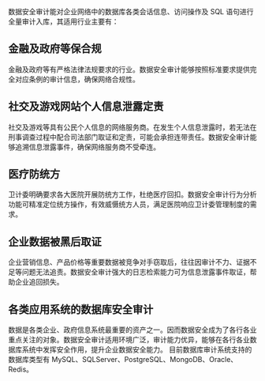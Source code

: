 数据安全审计能对企业网络中的数据库各类会话信息、访问操作及 SQL 语句进行全量审计入库，其适用行业主要有：
## 金融及政府等保合规
金融及政府等有严格法律法规要求的行业。数据安全审计能够按照标准要求提供完全对应条例的审计信息，确保网络合规性。
## 社交及游戏网站个人信息泄露定责
社交及游戏等具有公民个人信息的网络服务商。在发生个人信息泄露时，若无法在刑事调查过程中配合司法部门取证和定责，可能会承担连带责任。数据安全审计能够追溯信息泄露事件，确保网络服务商不受牵连。
## 医疗防统方
卫计委明确要求各大医院开展防统方工作，杜绝医疗回扣。数据安全审计行为分析功能可精准定位统方操作，有效威慑统方人员，满足医院响应卫计委管理制度的需求。
## 企业数据被黑后取证
企业营销信息、产品价格等重要数据被竞争对手窃取后，往往因审计不力、证据不足等问题无法追责。数据安全审计强大的日志检索能力可为信息泄露事件取证，帮助企业追回损失。
## 各类应用系统的数据库安全审计
数据是各类企业、政府信息系统最重要的资产之一。因而数据安全成为了各行各业重点关注的对象。数据安全审计适用环境广泛，审计能力优异，能够在各行各业数据库系统中发挥安全作用，提升企业数据安全能力。
目前数据库审计系统支持的数据库类型有 MySQL、SQLServer、PostgreSQL、MongoDB、Oracle、Redis。
